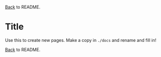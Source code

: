 [Back](../) to README.  

# Title
Use this to create new pages.
Make a copy in `./docs` and rename and fill in!

[Back](../) to README.  
